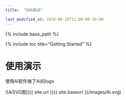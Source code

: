 ```yaml
---
title:  "SVG尝试"

last_modified_at: 2018-06-25T11:00:00-30:00
---
```


{% include base_path %}

{% include toc title="Getting Started" %}

# 使用演示

使用Ai软件做了Ai的logo

![AiSVG图]({{ site.url }}{{ site.baseurl }}/images/Ai.svg)  